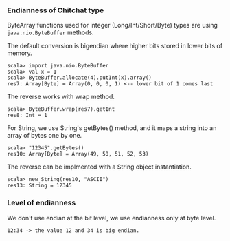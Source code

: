 ### Endianness of Chitchat type

ByteArray functions used for integer (Long/Int/Short/Byte) types are using
`java.nio.ByteBuffer` methods.

The default conversion is bigendian where higher bits stored in lower bits of memory.

    scala> import java.nio.ByteBuffer
    scala> val x = 1
    scala> ByteBuffer.allocate(4).putInt(x).array()
    res7: Array[Byte] = Array(0, 0, 0, 1) <-- lower bit of 1 comes last

The reverse works with wrap method.

    scala> ByteBuffer.wrap(res7).getInt
    res8: Int = 1

For String, we use String's getBytes() method, and it maps a string into an array of bytes one by one.

    scala> "12345".getBytes()
    res10: Array[Byte] = Array(49, 50, 51, 52, 53)

The reverse can be implmented with a String object instantiation.

    scala> new String(res10, "ASCII")
    res13: String = 12345

### Level of endianness

We don't use endian at the bit level, we use endianness only at byte level.

    12:34 -> the value 12 and 34 is big endian.